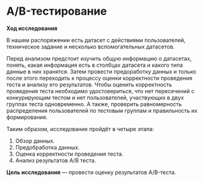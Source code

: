 # A/B-тестирование 

**Ход исследования**

В нашем распоряжении есть датасет с действиями пользователей, техническое задание и несколько вспомогательных датасетов.

Перед анализом предстоит изучить общую информацию о датасетах, понять, какая информация есть в столбцах датасета и какого типа данные в них хранятся. Затем провести предоработку данных и только после этого переходить к процессу оценки корректности проведения теста и анализу его результатов. Чтобы оценить корректность проведения теста необходимо удостовериться, что нет пересечений с конкурирующим тестом и нет пользователей, участвующих в двух группах теста одновременно. А также, проверить равномерность распределения пользователей по тестовым группам и правильность их формирования.

Таким образом, исследование пройдёт в четыре этапа:
 1. Обзор данных.
 2. Предобработка данных.
 3. Оценка корректности проведения теста.
 4. Анализ результатов А/В теста.
 
 **Цель исследования** — провести оценку результатов A/B-теста.
